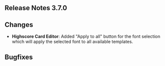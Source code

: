 ## Release Notes 3.7.0

## Changes

- **Highscore Card Editor**: Added "Apply to all" button for the font selection which will apply the selected font to all available templates.

## Bugfixes
  
